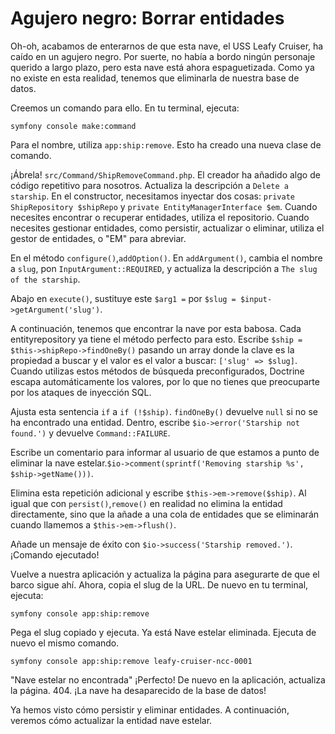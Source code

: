 # Agujero negro: Borrar entidades

Oh-oh, acabamos de enterarnos de que esta nave, el USS Leafy Cruiser, ha caído en un agujero negro. Por suerte, no había a bordo ningún personaje querido a largo plazo, pero esta nave está ahora espaguetizada. Como ya no existe en esta realidad, tenemos que eliminarla de nuestra base de datos.

Creemos un comando para ello. En tu terminal, ejecuta:

```terminal
symfony console make:command
```

Para el nombre, utiliza `app:ship:remove`. Esto ha creado una nueva clase de comando.

¡Ábrela! `src/Command/ShipRemoveCommand.php`. El creador ha añadido algo de código repetitivo para nosotros. Actualiza la descripción a `Delete a starship`. En el constructor, necesitamos inyectar dos cosas: `private ShipRepository $shipRepo` 
y `private EntityManagerInterface $em`. Cuando necesites encontrar o recuperar entidades, utiliza el repositorio. Cuando necesites gestionar entidades, como persistir, actualizar o eliminar, utiliza el gestor de entidades, o "EM" para abreviar.

En el método `configure()`,`addOption()`. En `addArgument()`, cambia el nombre a `slug`, pon `InputArgument::REQUIRED`, y actualiza la descripción a `The slug of the starship`.

Abajo en `execute()`, sustituye este `$arg1 =` por `$slug = $input->getArgument('slug')`.

A continuación, tenemos que encontrar la nave por esta babosa. Cada entityrepository ya tiene el método perfecto para esto. Escribe `$ship = $this->shipRepo->findOneBy()` pasando un array donde la clave es la propiedad a buscar y el valor es el valor a buscar: `['slug' => $slug]`. Cuando utilizas estos métodos de búsqueda preconfigurados, Doctrine escapa automáticamente los valores, por lo que no tienes que preocuparte por los ataques de inyección SQL.

Ajusta esta sentencia `if` a `if (!$ship)`. `findOneBy()` devuelve `null` si no se ha encontrado una entidad. Dentro, escribe `$io->error('Starship not found.')` y devuelve `Command::FAILURE`.

Escribe un comentario para informar al usuario de que estamos a punto de eliminar la nave estelar.`$io->comment(sprintf('Removing starship %s', $ship->getName()))`.

Elimina esta repetición adicional y escribe `$this->em->remove($ship)`. Al igual que con `persist()`,`remove()` en realidad no elimina la entidad directamente, sino que la añade a una cola de entidades que se eliminarán cuando llamemos a `$this->em->flush()`.

Añade un mensaje de éxito con `$io->success('Starship removed.')`. ¡Comando ejecutado!

Vuelve a nuestra aplicación y actualiza la página para asegurarte de que el barco sigue ahí. Ahora, copia el slug de la URL. De nuevo en tu terminal, ejecuta:

```terminal
symfony console app:ship:remove
```

Pega el slug copiado y ejecuta. Ya está Nave estelar eliminada. Ejecuta de nuevo el mismo comando.

```terminal-silent
symfony console app:ship:remove leafy-cruiser-ncc-0001
```

"Nave estelar no encontrada" ¡Perfecto! De nuevo en la aplicación, actualiza la página. 404. ¡La nave ha desaparecido de la base de datos!

Ya hemos visto cómo persistir y eliminar entidades. A continuación, veremos cómo actualizar la entidad nave estelar.
